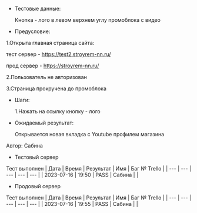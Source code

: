 * Тестовые данные:

	Кнопка - лого в левом верхнем углу промоблока с видео
 
* Предусловие:

 1.Открыта главная страница сайта:
 
 тест сервер - https://test2.stroyrem-nn.ru/
 
 прод сервер - https://stroyrem-nn.ru/
 
 2.Пользователь не авторизован
 
 3.Страница прокручена до промоблока
 
* Шаги:

  1.Нажать на ссылку кнопку - лого

* Ожидаемый результат:

   Открывается новая вкладка с Youtube профилем магазина


Автор: Сабина

* Тестовый сервер 

Тест выполнен
| Дата | Время | Результат | Имя | Баг № Trello |
| --- | --- | --- | --- | --- |
| 2023-07-16 | 19:50 | PASS | Сабина |   | 

* Продовый сервер

Тест выполнен
| Дата | Время | Результат | Имя | Баг № Trello |
| --- | --- | --- | --- | --- |
| 2023-07-16 | 19:55 | PASS | Сабина |   | 
